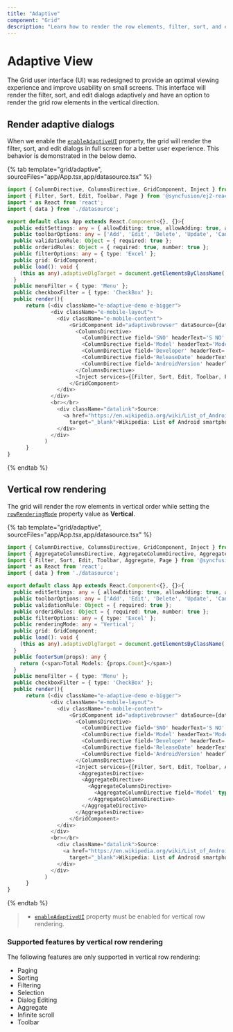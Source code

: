 ```yaml
---
title: "Adaptive"
component: "Grid"
description: "Learn how to render the row elements, filter, sort, and edit dialogs adaptively in the Essential JS 2 DataGrid control."
---
```


# Adaptive View

The Grid user interface (UI) was redesigned to provide an optimal viewing experience and improve usability on small screens. This interface will render the filter, sort, and edit dialogs adaptively and have an option to render the grid row elements in the vertical direction.

## Render adaptive dialogs

When we enable the [`enableAdaptiveUI`](../api/grid/#enableadaptiveui) property, the grid will render the filter, sort, and edit dialogs in full screen for a better user experience. This behavior is demonstrated in the below demo.

{% tab template="grid/adaptive", sourceFiles="app/App.tsx,app/datasource.tsx" %}

```typescript
import { ColumnDirective, ColumnsDirective, GridComponent, Inject } from '@syncfusion/ej2-react-grids';
import { Filter, Sort, Edit, Toolbar, Page } from '@syncfusion/ej2-react-grids';
import * as React from 'react';
import { data } from './datasource';

export default class App extends React.Component<{}, {}>{
  public editSettings: any = { allowEditing: true, allowAdding: true, allowDeleting: true, mode: 'Dialog' };
  public toolbarOptions: any = ['Add', 'Edit', 'Delete', 'Update', 'Cancel', 'Search'];
  public validationRule: Object = { required: true };
  public orderidRules: Object = { required: true, number: true };
  public filterOptions: any = { type: 'Excel' };
  public grid: GridComponent;
  public load(): void {
    (this as any).adaptiveDlgTarget = document.getElementsByClassName('e-mobile-content')[0] as HTMLElement;
  }
  public menuFilter = { type: 'Menu' };
  public checkboxFilter = { type: 'CheckBox' };
  public render(){
      return (<div className="e-adaptive-demo e-bigger">
              <div className="e-mobile-layout">
                <div className="e-mobile-content">
                    <GridComponent id="adaptivebrowser" dataSource={data} height='100%' ref={grid => this.grid = grid} enableAdaptiveUI={true} allowFiltering={true} allowSorting={true} allowPaging={true} filterSettings={this.filterOptions} toolbar={this.toolbarOptions} editSettings={this.editSettings} load={this.load}>
                      <ColumnsDirective>
                        <ColumnDirective field='SNO' headerText='S NO' width='150' isPrimaryKey={true} validationRules={this.orderidRules}></ColumnDirective>
                        <ColumnDirective field='Model' headerText='Model Name' width='200' editType='dropdownedit' validationRules={this.validationRule} />
                        <ColumnDirective field='Developer' headerText='Developer' width='200' filter={this.menuFilter} validationRules={this.validationRule}></ColumnDirective>
                        <ColumnDirective field='ReleaseDate' headerText='Released Date' editType='datepickeredit' type='date' format='yMMM' width='200'></ColumnDirective>
                        <ColumnDirective field='AndroidVersion' headerText='Android Version' width='200' filter={this.checkboxFilter} validationRules={this.validationRule}></ColumnDirective>
                      </ColumnsDirective>
                      <Inject services={[Filter, Sort, Edit, Toolbar, Page]} />
                    </GridComponent>
                </div>
              </div>
              <br></br>
                <div className="datalink">Source:
                  <a href="https://en.wikipedia.org/wiki/List_of_Android_smartphones"
                    target="_blank">Wikipedia: List of Android smartphones</a>
                </div>
              </div>
            )
      }
}
```

{% endtab %}

## Vertical row rendering

The grid will render the row elements in vertical order while setting the [`rowRenderingMode`](../api/grid/rowRenderingMode/) property value as **Vertical**.

{% tab template="grid/adaptive", sourceFiles="app/App.tsx,app/datasource.tsx" %}

```typescript
import { ColumnDirective, ColumnsDirective, GridComponent, Inject } from '@syncfusion/ej2-react-grids';
import { AggregateColumnsDirective, AggregateColumnDirective, AggregateDirective, AggregatesDirective } from '@syncfusion/ej2-react-grids';
import { Filter, Sort, Edit, Toolbar, Aggregate, Page } from '@syncfusion/ej2-react-grids';
import * as React from 'react';
import { data } from './datasource';

export default class App extends React.Component<{}, {}>{
  public editSettings: any = { allowEditing: true, allowAdding: true, allowDeleting: true, mode: 'Dialog' };
  public toolbarOptions: any = ['Add', 'Edit', 'Delete', 'Update', 'Cancel', 'Search'];
  public validationRule: Object = { required: true };
  public orderidRules: Object = { required: true, number: true };
  public filterOptions: any = { type: 'Excel' };
  public renderingMode: any = 'Vertical';
  public grid: GridComponent;
  public load(): void {
    (this as any).adaptiveDlgTarget = document.getElementsByClassName('e-mobile-content')[0] as HTMLElement;
  }
  public footerSum(props): any {
    return (<span>Total Models: {props.Count}</span>)
  }
  public menuFilter = { type: 'Menu' };
  public checkboxFilter = { type: 'CheckBox' };
  public render(){
      return (<div className="e-adaptive-demo e-bigger">
              <div className="e-mobile-layout">
                <div className="e-mobile-content">
                    <GridComponent id="adaptivebrowser" dataSource={data} height='100%' ref={grid => this.grid = grid} enableAdaptiveUI={true} rowRenderingMode={this.renderingMode} allowFiltering={true} allowSorting={true} allowPaging={true} filterSettings={this.filterOptions} toolbar={this.toolbarOptions} editSettings={this.editSettings} load={this.load}>
                      <ColumnsDirective>
                        <ColumnDirective field='SNO' headerText='S NO' width='150' isPrimaryKey={true} validationRules={this.orderidRules}></ColumnDirective>
                        <ColumnDirective field='Model' headerText='Model Name' width='200' editType='dropdownedit' validationRules={this.validationRule} />
                        <ColumnDirective field='Developer' headerText='Developer' width='200' filter={this.menuFilter} validationRules={this.validationRule}></ColumnDirective>
                        <ColumnDirective field='ReleaseDate' headerText='Released Date' editType='datepickeredit' type='date' format='yMMM' width='200'></ColumnDirective>
                        <ColumnDirective field='AndroidVersion' headerText='Android Version' width='200' filter={this.checkboxFilter} validationRules={this.validationRule}></ColumnDirective>
                      </ColumnsDirective>
                      <Inject services={[Filter, Sort, Edit, Toolbar, Aggregate, Page]} />
                       <AggregatesDirective>
                        <AggregateDirective>
                          <AggregateColumnsDirective>
                            <AggregateColumnDirective field='Model' type='Count' footerTemplate={this.footerSum}> </AggregateColumnDirective>
                          </AggregateColumnsDirective>
                        </AggregateDirective>
                      </AggregatesDirective>
                    </GridComponent>
                </div>
              </div>
              <br></br>
                <div className="datalink">Source:
                  <a href="https://en.wikipedia.org/wiki/List_of_Android_smartphones"
                    target="_blank">Wikipedia: List of Android smartphones</a>
                </div>
              </div>
            )
      }
}
```

{% endtab %}

> * [`enableAdaptiveUI`](../api/grid/#enableadaptiveui) property must be enabled for vertical row rendering.

### Supported features by vertical row rendering

The following features are only supported in vertical row rendering:

* Paging
* Sorting
* Filtering
* Selection
* Dialog Editing
* Aggregate
* Infinite scroll
* Toolbar
